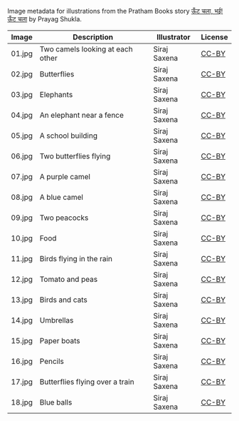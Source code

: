 Image metadata for illustrations from the Pratham Books story [ऊँट चला, भई! ऊँट चला](https://storyweaver.org.in/stories/819-uunt-chalala-bhai-uunt-chalala) by Prayag Shukla.

Image | Description | Illustrator | License
----- | ----------- | ----------- | -------
01.jpg | Two camels looking at each other | Siraj Saxena | [CC-BY](https://creativecommons.org/licenses/by/4.0/)
02.jpg | Butterflies | Siraj Saxena | [CC-BY](https://creativecommons.org/licenses/by/4.0/)
03.jpg | Elephants | Siraj Saxena | [CC-BY](https://creativecommons.org/licenses/by/4.0/)
04.jpg | An elephant near a fence | Siraj Saxena | [CC-BY](https://creativecommons.org/licenses/by/4.0/)
05.jpg | A school building | Siraj Saxena | [CC-BY](https://creativecommons.org/licenses/by/4.0/)
06.jpg | Two butterflies flying | Siraj Saxena | [CC-BY](https://creativecommons.org/licenses/by/4.0/)
07.jpg | A purple camel | Siraj Saxena | [CC-BY](https://creativecommons.org/licenses/by/4.0/)
08.jpg | A blue camel | Siraj Saxena | [CC-BY](https://creativecommons.org/licenses/by/4.0/)
09.jpg | Two peacocks | Siraj Saxena | [CC-BY](https://creativecommons.org/licenses/by/4.0/)
10.jpg | Food | Siraj Saxena | [CC-BY](https://creativecommons.org/licenses/by/4.0/)
11.jpg | Birds flying in the rain | Siraj Saxena | [CC-BY](https://creativecommons.org/licenses/by/4.0/)
12.jpg | Tomato and peas | Siraj Saxena | [CC-BY](https://creativecommons.org/licenses/by/4.0/)
13.jpg | Birds and cats | Siraj Saxena | [CC-BY](https://creativecommons.org/licenses/by/4.0/)
14.jpg | Umbrellas | Siraj Saxena | [CC-BY](https://creativecommons.org/licenses/by/4.0/)
15.jpg | Paper boats | Siraj Saxena | [CC-BY](https://creativecommons.org/licenses/by/4.0/)
16.jpg | Pencils | Siraj Saxena | [CC-BY](https://creativecommons.org/licenses/by/4.0/)
17.jpg | Butterflies flying over a train | Siraj Saxena | [CC-BY](https://creativecommons.org/licenses/by/4.0/)
18.jpg | Blue balls | Siraj Saxena | [CC-BY](https://creativecommons.org/licenses/by/4.0/)
